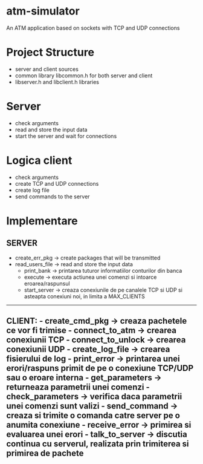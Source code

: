 # atm-simulator
An ATM application based on sockets with TCP and UDP connections

# Project Structure
* server and client sources
* common library libcommon.h for both server and client
* libserver.h and libclient.h libraries
  
# Server
* check arguments
* read and store the input data
* start the server and wait for connections

# Logica client
* check arguments
* create TCP and UDP connections
* create log file
* send commands to the server

# Implementare
## SERVER
* create_err_pkg -> create packages that will be transmitted
* read_users_file -> read and store the input data
	- print_bank -> printarea tuturor informatiilor conturilor din banca
	- execute -> executa actiunea unei comenzi si intoarce eroarea/raspunsul
	- start_server -> creaza conexiunile de pe canalele TCP si UDP si asteapta
		conexiuni noi, in limita a MAX_CLIENTS
-------------------------------------------------------------------------------
CLIENT:
	- create_cmd_pkg -> creaza pachetele ce vor fi trimise
	- connect_to_atm -> crearea conexiunii TCP
	- connect_to_unlock -> crearea conexiunii UDP
	- create_log_file -> crearea fisierului de log
	- print_error -> printarea unei erori/raspuns primit de pe o conexiune
		TCP/UDP sau o eroare interna
	- get_parameters -> returneaza parametrii unei comenzi
	- check_parameters -> verifica daca parametrii unei comenzi sunt valizi
	- send_command -> creaza si trimite o comanda catre server pe o anumita
		conexiune
	- receive_error -> primirea si evaluarea unei erori
	- talk_to_server -> discutia continua cu serverul, realizata prin
		trimiterea si primirea de pachete
-------------------------------------------------------------------------------
